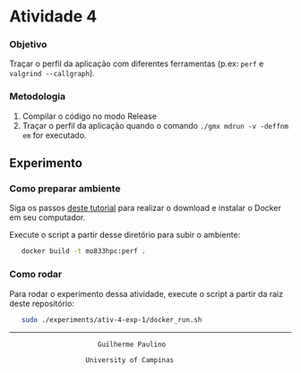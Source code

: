# Atividade 4

### Objetivo

Traçar o perfil da aplicação com diferentes ferramentas (p.ex: `perf` e `valgrind --callgraph`).

### Metodologia

1. Compilar o código no modo Release 
2. Traçar o perfil da aplicação quando o comando `./gmx mdrun -v -deffnm em` for executado.

## Experimento

### Como preparar ambiente

Siga os passos [deste tutorial](https://docs.docker.com/get-started/) para realizar o download e instalar o Docker em seu computador.

Execute o script a partir desse diretório para subir o ambiente: 

```sh
   docker build -t mo833hpc:perf .
```

### Como rodar

Para rodar o experimento dessa atividade, execute o script a partir da raiz deste repositório: 

```sh
   sudo ./experiments/ativ-4-exp-1/docker_run.sh
```

---


                          Guilherme Paulino

                       University of Campinas

